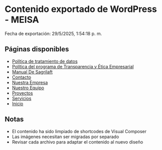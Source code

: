 # Contenido exportado de WordPress - MEISA

Fecha de exportación: 29/5/2025, 1:54:18 p. m.

## Páginas disponibles

- [Política de tratamiento de datos](./politica-tratamiento-datos.md)
- [Política del programa de Transparencia y Ética Empresarial](./politica-programa.md)
- [Manual De Sagrilaft](./manual-sagrilaft.md)
- [Contacto](./contacto.md)
- [Nuestra Empresa](./nuestra-empresa.md)
- [Nuestro Equipo](./nuestro-equipo.md)
- [Proyectos](./proyectos.md)
- [Servicios](./servicios.md)
- [Inicio](./inicio.md)

## Notas

- El contenido ha sido limpiado de shortcodes de Visual Composer
- Las imágenes necesitan ser migradas por separado
- Revisar cada archivo para adaptar el contenido al nuevo diseño
